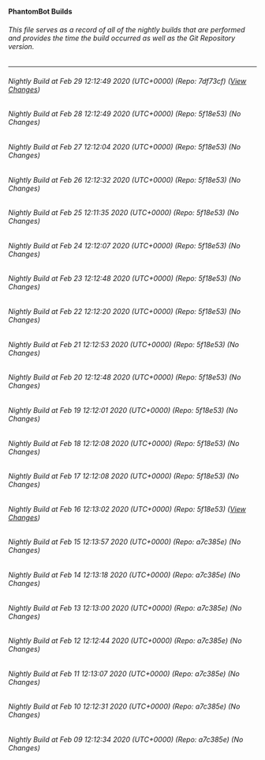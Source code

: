 **PhantomBot Builds**

###### This file serves as a record of all of the nightly builds that are performed and provides the time the build occurred as well as the Git Repository version.
-------------------------------------------------------------------------------------------------------------
###### Nightly Build at Feb 29 12:12:49 2020 (UTC+0000) (Repo: 7df73cf) ([View Changes](https://github.com/PhantomBot/PhantomBot/compare/5f18e53...7df73cf))
###### Nightly Build at Feb 28 12:12:49 2020 (UTC+0000) (Repo: 5f18e53) (No Changes)
###### Nightly Build at Feb 27 12:12:04 2020 (UTC+0000) (Repo: 5f18e53) (No Changes)
###### Nightly Build at Feb 26 12:12:32 2020 (UTC+0000) (Repo: 5f18e53) (No Changes)
###### Nightly Build at Feb 25 12:11:35 2020 (UTC+0000) (Repo: 5f18e53) (No Changes)
###### Nightly Build at Feb 24 12:12:07 2020 (UTC+0000) (Repo: 5f18e53) (No Changes)
###### Nightly Build at Feb 23 12:12:48 2020 (UTC+0000) (Repo: 5f18e53) (No Changes)
###### Nightly Build at Feb 22 12:12:20 2020 (UTC+0000) (Repo: 5f18e53) (No Changes)
###### Nightly Build at Feb 21 12:12:53 2020 (UTC+0000) (Repo: 5f18e53) (No Changes)
###### Nightly Build at Feb 20 12:12:48 2020 (UTC+0000) (Repo: 5f18e53) (No Changes)
###### Nightly Build at Feb 19 12:12:01 2020 (UTC+0000) (Repo: 5f18e53) (No Changes)
###### Nightly Build at Feb 18 12:12:08 2020 (UTC+0000) (Repo: 5f18e53) (No Changes)
###### Nightly Build at Feb 17 12:12:08 2020 (UTC+0000) (Repo: 5f18e53) (No Changes)
###### Nightly Build at Feb 16 12:13:02 2020 (UTC+0000) (Repo: 5f18e53) ([View Changes](https://github.com/PhantomBot/PhantomBot/compare/a7c385e...5f18e53))
###### Nightly Build at Feb 15 12:13:57 2020 (UTC+0000) (Repo: a7c385e) (No Changes)
###### Nightly Build at Feb 14 12:13:18 2020 (UTC+0000) (Repo: a7c385e) (No Changes)
###### Nightly Build at Feb 13 12:13:00 2020 (UTC+0000) (Repo: a7c385e) (No Changes)
###### Nightly Build at Feb 12 12:12:44 2020 (UTC+0000) (Repo: a7c385e) (No Changes)
###### Nightly Build at Feb 11 12:13:07 2020 (UTC+0000) (Repo: a7c385e) (No Changes)
###### Nightly Build at Feb 10 12:12:31 2020 (UTC+0000) (Repo: a7c385e) (No Changes)
###### Nightly Build at Feb 09 12:12:34 2020 (UTC+0000) (Repo: a7c385e) (No Changes)
